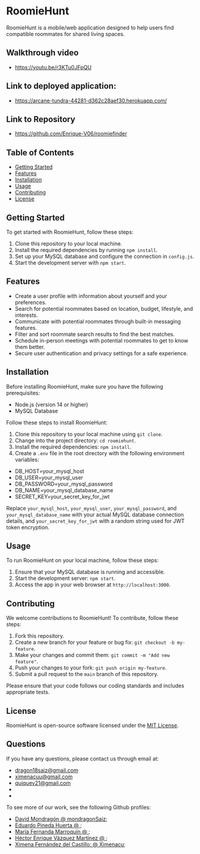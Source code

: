 # RoomieHunt
RoomieHunt is a mobile/web application designed to help users find compatible roommates for shared living spaces.

## Walkthrough video
- https://youtu.be/r3KTu0JFpQU

## Link to deployed application:
- https://arcane-tundra-44281-d362c28aef30.herokuapp.com/

## Link to Repository
- https://github.com/Enrique-V06/roomiefinder

## Table of Contents 
- [Getting Started](#getting-started)
- [Features](#features)
- [Installation](#installation)
- [Usage](#usage)
- [Contributing](#contributing)
- [License](#license)


## Getting Started

To get started with RoomieHunt, follow these steps:

1. Clone this repository to your local machine.
2. Install the required dependencies by running `npm install`.
3. Set up your MySQL database and configure the connection in `config.js`.
4. Start the development server with `npm start`.

## Features

- Create a user profile with information about yourself and your preferences.
- Search for potential roommates based on location, budget, lifestyle, and interests.
- Communicate with potential roommates through built-in messaging features.
- Filter and sort roommate search results to find the best matches.
- Schedule in-person meetings with potential roommates to get to know them better.
- Secure user authentication and privacy settings for a safe experience.

## Installation

Before installing RoomieHunt, make sure you have the following prerequisites:

- Node.js (version 14 or higher)
- MySQL Database

Follow these steps to install RoomieHunt:

1. Clone this repository to your local machine using `git clone`.
2. Change into the project directory: `cd roomiehunt`.
3. Install the required dependencies: `npm install`.
4. Create a `.env` file in the root directory with the following environment variables:

- DB_HOST=your_mysql_host
- DB_USER=your_mysql_user
- DB_PASSWORD=your_mysql_password
- DB_NAME=your_mysql_database_name
- SECRET_KEY=your_secret_key_for_jwt


Replace `your_mysql_host`, `your_mysql_user`, `your_mysql_password`, and `your_mysql_database_name` with your actual MySQL database connection details, and `your_secret_key_for_jwt` with a random string used for JWT token encryption.

## Usage

To run RoomieHunt on your local machine, follow these steps:

1. Ensure that your MySQL database is running and accessible.
2. Start the development server: `npm start`.
3. Access the app in your web browser at `http://localhost:3000`.

## Contributing

We welcome contributions to RoomieHunt! To contribute, follow these steps:

1. Fork this repository.
2. Create a new branch for your feature or bug fix: `git checkout -b my-feature`.
3. Make your changes and commit them: `git commit -m "Add new feature"`.
4. Push your changes to your fork: `git push origin my-feature`.
5. Submit a pull request to the `main` branch of this repository.

Please ensure that your code follows our coding standards and includes appropriate tests.

## License

RoomieHunt is open-source software licensed under the [MIT License](LICENSE).

## Questions
 If you have any questions, please contact us through email at: 
 -  dragon18saiz@gmail.com
 -  ximenacuu@gmail.com 
 -  quiquev21@gmail.com
 -  
 -
To see more of our work, see the following Github profiles: 
- [David Mondragón @ mondragonSaiz](https://github.com/mondragonSaiz);
- [Eduardo Pineda Huerta @ ](https://github.com/EduardoPinedaH);
- [María Fernanda Marroquín @ ](https://github.com/MariaFernandaMarroquin);
- [Héctor Enrique Vázquez Martínez @ ](https://github.com/Enrique-V06);
- [Ximena Fernández del Castillo: @ Ximenacu](https://github.com/Ximenacu); 
